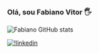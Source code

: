 ### Olá, sou Fabiano Vitor 🖐️

![Fabiano GitHub stats](https://github-readme-stats.vercel.app/api?username=Fabiano-Vitor&show_icons=true&theme=radical)


[![!linkedin](https://img.shields.io/badge/LinkedIn-0077B5?style=for-the-badge&logo=linkedin&logoColor=white)](https://www.linkedin.com/in/fabiano-vitor-792795102/)
